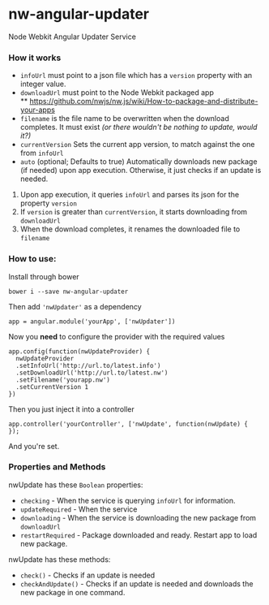 # nw-angular-updater
Node Webkit Angular Updater Service

### How it works
* `infoUrl` must point to a json file which has a `version` property with an integer value.
* `downloadUrl` must point to the Node Webkit packaged app  
** https://github.com/nwjs/nw.js/wiki/How-to-package-and-distribute-your-apps
* `filename` is the file name to be overwritten when the download completes. It must exist _(or there wouldn't be nothing to update, would it?)_
* `currentVersion` Sets the current app version, to match against the one from `infoUrl`
* `auto` (optional; Defaults to true) Automatically downloads new package (if needed) upon app execution. Otherwise, it just checks if an update is needed.
 

1. Upon app execution, it queries `infoUrl` and parses its json for the property `version`
2. If `version` is greater than `currentVersion`, it starts downloading from `downloadUrl`
3. When the download completes, it renames the downloaded file to `filename`

### How to use:
Install through bower
```
bower i --save nw-angular-updater
```
Then add `'nwUpdater'` as a dependency
```
app = angular.module('yourApp', ['nwUpdater'])
```
Now you **need** to configure the provider with the required values
```
app.config(function(nwUpdateProvider) {
  nwUpdateProvider
  .setInfoUrl('http://url.to/latest.info')
  .setDownloadUrl('http://url.to/latest.nw')
  .setFilename('yourapp.nw')
  .setCurrentVersion 1
})
```
Then you just inject it into a controller
```
app.controller('yourController', ['nwUpdate', function(nwUpdate) {
});
```
And you're set. 

### Properties and Methods
nwUpdate has these `Boolean` properties:
* `checking` - When the service is querying `infoUrl` for information.
* `updateRequired` - When the service
* `downloading` - When the service is downloading the new package from `downloadUrl`
* `restartRequired` - Package downloaded and ready. Restart app to load new package.

nwUpdate has these methods:
* `check()` - Checks if an update is needed
* `checkAndUpdate()` - Checks if an update is needed and downloads the new package in one command.
